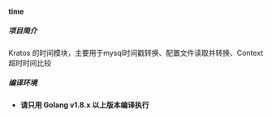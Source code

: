 #### time

##### 项目简介

Kratos 的时间模块，主要用于mysql时间戳转换、配置文件读取并转换、Context超时时间比较

##### 编译环境

- **请只用 Golang v1.8.x 以上版本编译执行**

